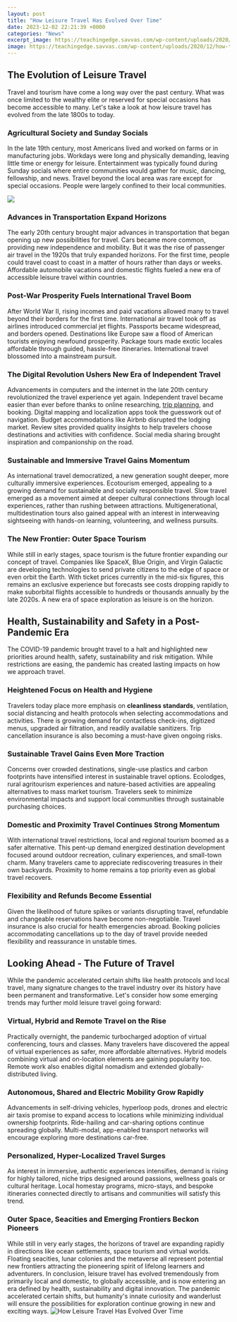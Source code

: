 ```yaml
---
layout: post
title: "How Leisure Travel Has Evolved Over Time"
date: 2023-12-02 22:21:39 +0000
categories: "News"
excerpt_image: https://teachingedge.savvas.com/wp-content/uploads/2020/12/how-travel-changed-over-time.jpg
image: https://teachingedge.savvas.com/wp-content/uploads/2020/12/how-travel-changed-over-time.jpg
---
```


## The Evolution of Leisure Travel
Travel and tourism have come a long way over the past century. What was once limited to the wealthy elite or reserved for special occasions has become accessible to many. Let's take a look at how leisure travel has evolved from the late 1800s to today.
### Agricultural Society and Sunday Socials
In the late 19th century, most Americans lived and worked on farms or in manufacturing jobs. Workdays were long and physically demanding, leaving little time or energy for leisure. Entertainment was typically found during Sunday socials where entire communities would gather for music, dancing, fellowship, and news. Travel beyond the local area was rare except for special occasions. People were largely confined to their local communities.

![](https://colorwhistle.com/wp-content/uploads/2019/08/Travel-Industry-Evolution.jpg)
### Advances in Transportation Expand Horizons 
The early 20th century brought major advances in transportation that began opening up new possibilities for travel. Cars became more common, providing new independence and mobility. But it was the rise of passenger air travel in the 1920s that truly expanded horizons. For the first time, people could travel coast to coast in a matter of hours rather than days or weeks. Affordable automobile vacations and domestic flights fueled a new era of accessible leisure travel within countries.
### Post-War Prosperity Fuels International Travel Boom
After World War II, rising incomes and paid vacations allowed many to travel beyond their borders for the first time. International air travel took off as airlines introduced commercial jet flights. Passports became widespread, and borders opened. Destinations like Europe saw a flood of American tourists enjoying newfound prosperity. Package tours made exotic locales affordable through guided, hassle-free itineraries. International travel blossomed into a mainstream pursuit.
### The Digital Revolution Ushers New Era of Independent Travel  
Advancements in computers and the internet in the late 20th century revolutionized the travel experience yet again. Independent travel became easier than ever before thanks to online  researching, [trip planning](https://travelokla.github.io/2024-01-08-visiter-la-r-xe9publique-dominicaine-guide-du-premier-voyageur/), and booking. Digital mapping and localization apps took the guesswork out of navigation. Budget accommodations like Airbnb disrupted the lodging market. Review sites provided quality insights to help travelers choose destinations and activities with confidence. Social media sharing brought inspiration and companionship on the road.
### Sustainable and Immersive Travel Gains Momentum
As international travel democratized, a new generation sought deeper, more culturally immersive experiences. Ecotourism emerged, appealing to a growing demand for sustainable and socially responsible travel. Slow travel emerged as a movement aimed at deeper cultural connections through local experiences, rather than rushing between attractions. Multigenerational, multidestination tours also gained appeal with an interest in interweaving sightseeing with hands-on learning, volunteering, and wellness pursuits.
### The New Frontier: Outer Space Tourism
While still in early stages, space tourism is the future frontier expanding our concept of travel. Companies like SpaceX, Blue Origin, and Virgin Galactic are developing technologies to send private citizens to the edge of space or even orbit the Earth. With ticket prices currently in the mid-six figures, this remains an exclusive experience but forecasts see costs dropping rapidly to make suborbital flights accessible to hundreds or thousands annually by the late 2020s. A new era of space exploration as leisure is on the horizon.
## Health, Sustainability and Safety in a Post-Pandemic Era 
The COVID-19 pandemic brought travel to a halt and highlighted new priorities around health, safety, sustainability and risk mitigation. While restrictions are easing, the pandemic has created lasting impacts on how we approach travel.
### Heightened Focus on Health and Hygiene 
Travelers today place more emphasis on **cleanliness standards**, ventilation, social distancing and health protocols when selecting accommodations and activities. There is growing demand for contactless check-ins, digitized menus, upgraded air filtration, and readily available sanitizers. Trip cancellation insurance is also becoming a must-have given ongoing risks. 
### Sustainable Travel Gains Even More Traction
Concerns over crowded destinations, single-use plastics and carbon footprints have intensified interest in sustainable travel options. Ecolodges, rural agritourism experiences and nature-based activities are appealing alternatives to mass market tourism. Travelers seek to minimize environmental impacts and support local communities through sustainable purchasing choices.
### Domestic and Proximity Travel Continues Strong Momentum
With international travel restrictions, local and regional tourism boomed as a safer alternative. This pent-up demand energized destination development focused around outdoor recreation, culinary experiences, and small-town charm. Many travelers came to appreciate rediscovering treasures in their own backyards. Proximity to home remains a top priority even as global travel recovers.
### Flexibility and Refunds Become Essential
Given the likelihood of future spikes or variants disrupting travel, refundable and changeable reservations have become non-negotiable. Travel insurance is also crucial for health emergencies abroad. Booking policies accommodating cancellations up to the day of travel provide needed flexibility and reassurance in unstable times.
## Looking Ahead - The Future of Travel 
While the pandemic accelerated certain shifts like health protocols and local travel, many signature changes to the travel industry over its history have been permanent and transformative. Let's consider how some emerging trends may further mold leisure travel going forward:
### Virtual, Hybrid and Remote Travel on the Rise  
Practically overnight, the pandemic turbocharged adoption of virtual conferencing, tours and classes. Many travelers have discovered the appeal of virtual experiences as safer, more affordable alternatives. Hybrid models combining virtual and on-location elements are gaining popularity too. Remote work also enables digital nomadism and extended globally-distributed living.
### Autonomous, Shared and Electric Mobility Grow Rapidly  
Advancements in self-driving vehicles, hyperloop pods, drones and electric air taxis promise to expand access to locations while minimizing individual ownership footprints. Ride-hailing and car-sharing options continue spreading globally. Multi-modal, app-enabled transport networks will encourage exploring more destinations car-free.  
### Personalized, Hyper-Localized Travel Surges
As interest in immersive, authentic experiences intensifies, demand is rising for highly tailored, niche trips designed around passions, wellness goals or cultural heritage. Local homestay programs, micro-stays, and bespoke itineraries connected directly to artisans and communities will satisfy this trend.
### Outer Space, Seacities and Emerging Frontiers Beckon Pioneers
While still in very early stages, the horizons of travel are expanding rapidly in directions like ocean settlements, space tourism and virtual worlds. Floating seacities, lunar colonies and the metaverse all represent potential new frontiers attracting the pioneering spirit of lifelong learners and adventurers.
In conclusion, leisure travel has evolved tremendously from primarily local and domestic, to globally accessible, and is now entering an era defined by health, sustainability and digital innovation. The pandemic accelerated certain shifts, but humanity's innate curiosity and wanderlust will ensure the possibilities for exploration continue growing in new and exciting ways.
![How Leisure Travel Has Evolved Over Time](https://teachingedge.savvas.com/wp-content/uploads/2020/12/how-travel-changed-over-time.jpg)